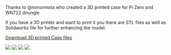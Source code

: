 Thanks to @mmormota who created a 3D printed case for Pi Zero and WN722 doungle

If you have a 3D printer and want to print it you there are STL files as well as Solidworks file for further enhancing the model.

[Download 3D printed Case files](https://googledrive.com/host/0B8ke2EKPqvORMFAtSU1RbmxENHM/wifibroadcast_3d_printed_case.zip)

![](https://raw.githubusercontent.com/bortek/EZ-WifiBroadcast/master/wiki-content/case1.jpg)
![](https://raw.githubusercontent.com/bortek/EZ-WifiBroadcast/master/wiki-content/case2.jpg)
![](https://raw.githubusercontent.com/bortek/EZ-WifiBroadcast/master/wiki-content/case3.jpg)
![](https://raw.githubusercontent.com/bortek/EZ-WifiBroadcast/master/wiki-content/case4.jpg)

